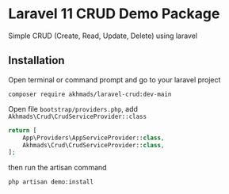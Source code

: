# Laravel 11 CRUD Demo Package

Simple CRUD (Create, Read, Update, Delete) using laravel

## Installation

Open terminal or command prompt and go to your laravel project

```
composer require akhmads/laravel-crud:dev-main
```

Open file `bootstrap/providers.php`, add `Akhmads\Crud\CrudServiceProvider::class`

```php
return [
    App\Providers\AppServiceProvider::class,
    Akhmads\Crud\CrudServiceProvider::class,
];
```

then run the artisan command

```
php artisan demo:install
```
